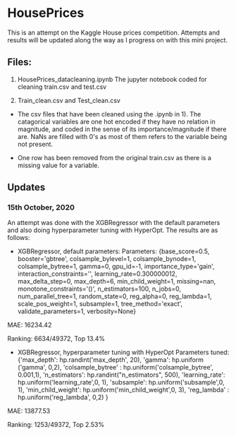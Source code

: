 # HousePrices

This is an attempt on the Kaggle House prices competition. Attempts and results will be updated along the way as I progress on with this mini project.

## Files:
1) HousePrices_datacleaning.ipynb
  The jupyter notebook coded for cleaning train.csv and test.csv
  
2) Train_clean.csv and Test_clean.csv
  
- The csv files that have been cleaned using the .ipynb in 1). The catagorical variables are one hot encoded if they have no relation in magnitude, and coded in the sense of its importance/magnitude if there are. NaNs are filled with 0's as most of them refers to the variable being not present.

- One row has been removed from the original train.csv as there is a missing value for a variable.

## Updates

### 15th October, 2020

An attempt was done with the XGBRegressor with the default parameters and also doing hyperparameter tuning with HyperOpt. The results are as follows:

- XGBRegressor, default parameters:
Parameters: {base_score=0.5, booster='gbtree', colsample_bylevel=1,
             colsample_bynode=1, colsample_bytree=1, gamma=0, gpu_id=-1,
             importance_type='gain', interaction_constraints='',
             learning_rate=0.300000012, max_delta_step=0, max_depth=6,
             min_child_weight=1, missing=nan, monotone_constraints='()',
             n_estimators=100, n_jobs=0, num_parallel_tree=1, random_state=0,
             reg_alpha=0, reg_lambda=1, scale_pos_weight=1, subsample=1,
             tree_method='exact', validate_parameters=1, verbosity=None}
             
MAE: 16234.42

Ranking: 6634/49372, Top 13.4%

- XGBRegressor, hyperparameter tuning with HyperOpt
Parameters tuned: {'max_depth': hp.randint('max_depth', 20),
                  'gamma': hp.uniform ('gamma', 0,2),
                   'colsample_bytree' : hp.uniform('colsample_bytree', 0.001,1),
                  'n_estimators': hp.randint("n_estimators", 500),
                   'learning_rate': hp.uniform('learning_rate',0, 1),
                   'subsample': hp.uniform('subsample',0, 1),
                   'min_child_weight': hp.uniform('min_child_weight',0, 3),
                   'reg_lambda' : hp.uniform('reg_lambda', 0,2)
                   }
                   
MAE: 13877.53

Ranking: 1253/49372, Top 2.53%
